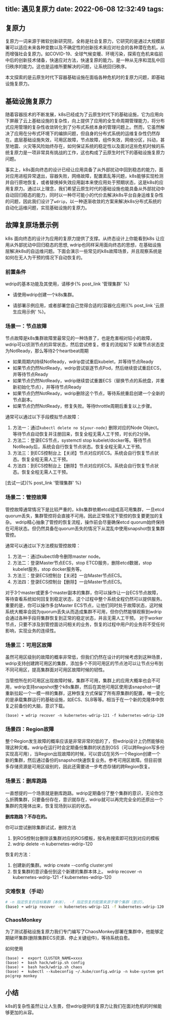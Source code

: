 title: 遇见复原力
date: 2022-06-08 12:32:49
tags:
---

## 复原力

复原力一词来源于微软创新研究院，全称是社会复原力，它研究的是通过大规模部署可以适应未来各种变数以及不确定性的创新技术来应对社会的各种潜在危机，从而增强社会复原力。如COVID-19、全球气候变暖、环境污染，探索在危机来临前中后的创新技术储备，快速应对方法，快速复原的能力。是一种从无序和混乱中回归秩序的能力。这也是运维所要解决的问题，让系统回归秩序。

本文探索的是云原生时代下容器基础设施在面临各种危机时的复原力问题，即基础设施复原力。

<!-- more -->

## 基础设施复原力
随着容器技术的不断发展，k8s已经成为了云原生时代下的基础设施，它为应用向下屏蔽了云上基础设施的复杂性，向上提供了应用的全生命周期管理能力，将分布式应用管理的复杂性收敛转化到了分布式系统本身的管理问题上。然而，它虽然解决了应用在分布式环境下的编排问题，但自身的分布式系统的运维复杂性仍然存在。底层基础设施失效，可用区故障，节点故障，组件失效，网络分区，抖动，甚至地震、火灾等风险始终存在，如何保证系统的稳定性以及面对这些危机时候的系统复原力是一项非常具有挑战的工作，这也构成了云原生时代下的基础设施复原力问题。

事实上，k8s面向终态的设计已经让应用具备了从外部扰动中回到稳态的能力，面对应用进程异常退出，容器失败，网络故障，配置紊乱等问题，k8s能够实现检测并自行原地恢复，或者替换掉失效应用副本来使应用处于预期状态，这是k8s的应用复原力。通过以上理念，我们希望云原生时代的基础设施也能具备从外部扰动中自动回归稳态的能力，同时以一种尽可能小的代价去解决k8s平台自身运维复杂性的问题，因此我们设计了`wdrip`，以一种逐渐收敛的方案来解决k8s分布式系统的自动化运维问题，实现基础设施的复原力。


## 故障复原场景示例
k8s 面向终态的设计为应用的复原力提供了支撑。从终态设计上你能看到k8s 让应用从外部扰动中回归稳态的思想, wdrip也同样采用面向终态的思想，在基础设施层解决k8s的自运维问题。下面会演示一些常见的k8s故障场景，并且观察系统是如何在无人为干预的情况下自动恢复的。

### 前置条件
wdrip的基本功能及其使用，请移步{% post_link '管理集群' %}

- 请使用wdrip创建一个k8s集群。

- 请部署示例应用，或者部署您自己觉得合适的[容器化应用]{% post_link '云原生应用示例' %}。


### 场景一：节点故障
节点故障是k8s集群故障里最常见的一种场景了，也是危害相对较小的故障，wdrip可以侦测节点的异常状态，然后尝试修复。修复的流程如下
如果节点状态变为NotReady，那么等待2个heartbeat周期
- 如果周期内持续NotReady，wdrip尝试重启kubelet，并等待节点Ready
- 如果节点仍然NotReady，wdrip尝试驱逐节点Pod，然后继续尝试重启ECS，并等待节点Ready
- 如果节点仍然NotReady，wdrip继续尝试重置ECS（替换节点的系统盘，并重新初始化节点），并等待节点Ready
- 如果节点仍然NotReady，wdrip删除这个节点，等待系统重启创建一个全新的节点副本。
- 如果节点仍然NotReady，修复失败。等待throttle周期后重复以上步骤。

通常可以通过以下手段模拟节点故障：
1. 方法一：通过`kubectl delete no ${your-node}` 删除对应的Node Object。等待节点自动恢复并注册回来，恢复全程无需人工干预，时长约2分钟。
2. 方法二：登录ECS节点，systemctl stop kubelet/docker等。等待节点NotReady后，系统会自行恢复节点状态。恢复全程无需人工干预。
3. 方法三：到ECS控制台上【关闭】节点对应的ECS。系统会自行恢复节点状态。恢复全程无需人工干预。
4. 方法四：到ECS控制台上【删除】节点对应的ECS。系统会自行恢复节点状态。恢复全程无需人工干预。

[去试一试]{% post_link '管理集群' %}

### 场景二：管控故障
管控故障通常情况下是比较严重的，k8s集群依赖etcd组成高可用集群，一旦etcd quorum丢失，集群管控将会直接不可用。因此正常情况下管控的恢复要更加的复杂。
wdrip精心抽象了管控的恢复流程，操作前会尽量确保etcd quorum始终保持在可用状态。但仍然具备在quorum丢失的情况下从混乱中使用snapshot恢复集群管控。

通常可以通过以下方法模拟管控故障：
1. 方法一：通过kubectl命令删除master node。
2. 方法二：登录Master节点ECS，stop ETCD服务，删除etcd数据，stop kubelet服务，stop docker服务等。
3. 方法三：登录ECS控制台【关闭】一台Master节点ECS。
4. 方法四：登录ECS控制台【删除】一台Master节点ECS。

对于3个master或更多个master副本的集群，你可以操作让一台ECS节点故障，等待查看系统如何回复到稳定状态，这个过程中整个系统全程仍然可以提供服务。重要的是，你可以操作多台Master ECS节点，让他们同时处于故障状态，这时候系统大概率会因为quorum丢失从而造成集群不可用，但你仍然能够观察到wdrip会通过各种手段将集群恢复到正常的稳定状态，并且无需人工干预。
对于worker节点，只要不涉及到管控面访问相关的业务，恢复的过程中用户的业务将不受任何影响，实现业务的连续性。

### 场景三：可用区故障
虽然可用区级别的故障的概率非常低，但我们仍然在设计的时候考虑到这种场景，wdrip支持创建跨可用区的集群，添加多个不同可用区的节点池可以让节点分布到不同可用区，提高集群面对可用区故障时候的韧性。

当管控所在的可用区出现故障时候，集群不可用，集群上的应用大概率也会不可用，wdrip支持snapshot整个k8s集群，然后在其他可用区使用该snapshot一键重新拉起一个一模一样的集群，这种恢复方式保留了所有原集群的配置，唯一变化的是承载集群运行的基础设施，如ECS、SLB等等。相当于在一个新的克隆体中恢复之前备份的大脑，意识下载。
```shell
(base) ➜ wdrip recover -n kubernetes-wdrip-121 -f kubernetes-wdrip-120
```

### 场景四：Region故障
整个Region发生故障的概率应该是非常非常的低的了，但wdrip设计上仍然能够处理这种灾难。wdrip在运行时会定期备份集群的状态到OSS（可以跨Region写多份实现高可用），当Region出现故障的时候，可以尝试在另外一个Region创建一个新的集群，然后通过备份的snapshot快速恢复业务。参考可用区故障。但目前很多存储资源是可用区级别的，因此还需要进一步考虑存储的跨Region恢复。


### 场景五：删库跑路
一直想提的一个场景就是删库跑路。wdrip定期备份了整个集群的意识，无论你怎么折腾集群，只要备份存在，意识就存在，wdrip就可以再完完全全的还原出一个集群的克隆体出来，恢复现场到以前的状态。

**删库跑路？不存在的。**

你可以尝试删除集群试试，删除方法
1. 到ROS控制台删除该集群对应的ROS模板，按名称搜索即可找到对应的模板
2. wdrip delete -n kubernetes-wdrip-120

恢复的方法：
1. 创建新的集群。wdrip create --config cluster.yml
2. 恢复集群的意识备份到这个新建的集群本体上。 wdrip recover -n kubernetes-wdrip-121 -f kubernetes-wdrip-120


### 灾难恢复（手动）
```bash
# -n 指定恢复的目标集群（本体）， -f 指定恢复的配置来源于哪个集群（意识）。
(base) ➜ wdrip recover -n kubernetes-wdrip-121 -f kubernetes-wdrip-120

```

### ChaosMonkey
为了测试基础设施复原力我们专门编写了ChaosMonkey部署在集群中，他能够定期破坏集群(删除集群ECS资源、停止关键组件)，等待系统自愈。

如何使用
```shell
(base) ➜  export CLUSTER_NAME=xxxx
(base) ➜  bash hack/wdrip.sh config
(base) ➜  bash hack/wdrip.sh chaos
(base) ➜  kubectl --kubeconfig ~/.kube/config.wdrip -n kube-system get po|grep monkey
```

## 小结

k8s的复杂性虽然让让人生畏，但wdrip提供的复原力让我们在面对危机的时候能够更加的从容。
